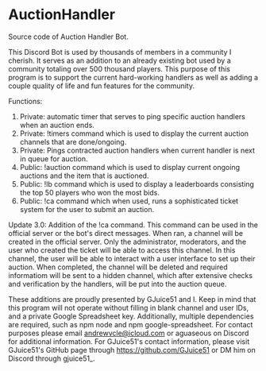 # AuctionHandler
Source code of Auction Handler Bot.

This Discord Bot is used by thousands of members in a community I cherish. It serves as an addition to an already existing bot used by a community totaling over 500 thousand players.
This purpose of this program is to support the current hard-working handlers as well as adding a couple quality of life and fun features for the community.

Functions:
1. Private: automatic timer that serves to ping specific auction handlers when an auction ends.
2. Private: !timers command which is used to display the current auction channels that are done/ongoing.
3. Private: Pings contracted auction handlers when current handler is next in queue for auction.
4. Public: !auction command which is used to display current ongoing auctions and the item that is auctioned.
5. Public: !lb command which is used to display a leaderboards consisting the top 50 players who won the most bids.
6. Public: !ca command which when used, runs a sophisticated ticket system for the user to submit an auction.

Update 3.0:
Addition of the !ca command. This command can be used in the official server or the bot's direct messages. When ran, a channel will be created in the official server. Only the administrator, moderators, and the user who created the ticket will be able to access this channel. In this channel, the user will be able to
interact with a user interface to set up their auction. When completed, the channel will be deleted and required informatiom will be sent to a hidden channel, which after extensive checks and verification by the handlers, will be put into the auction queue.


These additions are proudly presented by GJuice51 and I. Keep in mind that this program will not operate without filling in blank channel and user IDs, and a private Google Spreadsheet key. Additionally, multiple dependencies are required, such as npm node and npm google-spreadsheet. For contact purposes please email andrewvcle@icloud.com or aguaseous on Discord for additional information. For GJuice51's contact information, please visit GJuice51's GitHub page through https://github.com/GJuice51 or DM him on Discord through gjuice51_.
